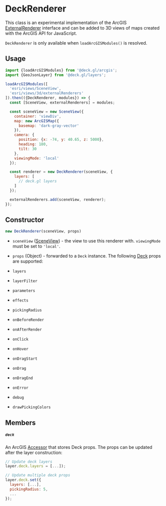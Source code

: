# DeckRenderer

This class is an experimental implementation of the ArcGIS [ExternalRenderer](https://developers.arcgis.com/javascript/latest/api-reference/esri-views-3d-externalRenderers.html#ExternalRenderer) interface and can be added to 3D views of maps created with the ArcGIS
API for JavaScript.

`DeckRenderer` is only available when `loadArcGISModules()` is resolved.

## Usage

```js
import {loadArcGISModules} from '@deck.gl/arcgis';
import {GeoJsonLayer} from '@deck.gl/layers';

loadArcGISModules([
  'esri/views/SceneView',
  'esri/views/3d/externalRenderers'
]).then(({DeckRenderer, modules}) => {
  const [SceneView, externalRenderers] = modules;

  const sceneView = new SceneView({
    container: 'viewDiv',
    map: new ArcGISMap({
      basemap: 'dark-gray-vector'
    }),
    camera: {
      position: {x: -74, y: 40.65, z: 5000},
      heading: 180,
      tilt: 30
    },
    viewingMode: 'local'
  });

  const renderer = new DeckRenderer(sceneView, {
    layers: [
      // deck.gl layers
    ]
  });

  externalRenderers.add(sceneView, renderer);
});
```


## Constructor

```js
new DeckRenderer(sceneView, props)
```

- `sceneView` ([SceneView](https://developers.arcgis.com/javascript/latest/api-reference/esri-views-SceneView.html)) - the view to use this renderer with. `viewingMode` must be set to `'local'`.
- `props` (Object) - forwarded to a `Deck` instance. The following [Deck](/docs/api-reference/core/deck.md) props are supported:

- `layers`
- `layerFilter`
- `parameters`
- `effects`
- `pickingRadius`
- `onBeforeRender`
- `onAfterRender`
- `onClick`
- `onHover`
- `onDragStart`
- `onDrag`
- `onDragEnd`
- `onError`
- `debug`
- `drawPickingColors`


## Members

##### `deck`

An ArcGIS [Accessor](https://developers.arcgis.com/javascript/latest/api-reference/esri-core-Accessor.html) that stores Deck props. The props can be updated after the layer construction:

```js
// Update deck layers
layer.deck.layers = [...]);

// Update multiple deck props
layer.deck.set({
  layers: [...],
  pickingRadius: 5,
  ...
});
```

